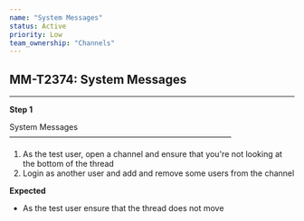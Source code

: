 ```yaml
---
name: "System Messages"
status: Active
priority: Low
team_ownership: "Channels"
---
```


## MM-T2374: System Messages

---

**Step 1**

System Messages\
————————————————————————————

1. As the test user, open a channel and ensure that you're not looking at the bottom of the thread
2. Login as another user and add and remove some users from the channel

**Expected**

- As the test user ensure that the thread does not move

